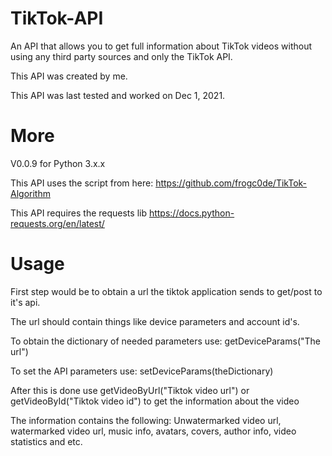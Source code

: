 # TikTok-API
An API that allows you to get full information about TikTok videos without using any third party sources and only the TikTok API.

This API was created by me.

This API was last tested and worked on Dec 1, 2021.

# More
V0.0.9 for Python 3.x.x

This API uses the script from here: https://github.com/frogc0de/TikTok-Algorithm

This API requires the requests lib https://docs.python-requests.org/en/latest/

# Usage
First step would be to obtain a url the tiktok application sends to get/post to it's api.

The url should contain things like device parameters and account id's.

To obtain the dictionary of needed parameters use: getDeviceParams("The url")

To set the API parameters use: setDeviceParams(theDictionary)

After this is done use getVideoByUrl("Tiktok video url") or getVideoById("Tiktok video id") to get the information about the video

The information contains the following: Unwatermarked video url, watermarked video url, music info, avatars, covers, author info, video statistics and etc.




